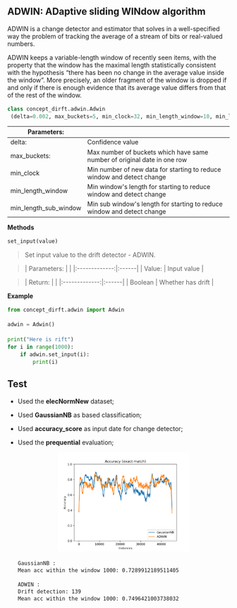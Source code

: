## ADWIN:  ADaptive sliding WINdow algorithm

ADWIN is a change detector and estimator that solves in a well-specified way the problem of tracking the average of a stream of bits or real-valued numbers. 

ADWIN keeps a variable-length window of recently seen items, with the property that the window has the maximal length statistically consistent with the hypothesis “there has been no change in the average value inside the window”. More precisely, an older fragment of the window is dropped if and only if there is enough evidence that its average value differs from that of the rest of the window.

```python
class concept_dirft.adwin.Adwin
 (delta=0.002, max_buckets=5, min_clock=32, min_length_window=10, min_length_sub_window=5)
```
| Parameters: | |
| ------------- | ------------- |
| delta: | Confidence value |
| max_buckets: | Max number of buckets which have same number of original date in one row |
| min_clock | Min number of new data for starting to reduce window and detect change |
| min\_length\_window | Min window's length for starting to reduce window and detect change |
| min\_length\_sub\_window | Min sub window's length for starting to reduce window and detect change |

**Methods**

```python
set_input(value)
```
> Set input value to the drift detector - ADWIN.

>| Parameters: | |
|:-------------:|:------|
| Value: | Input value |

>| Return: | |
|:-------------:|:------|
| Boolean | Whether has drift |

**Example**

```python
from concept_dirft.adwin import Adwin

adwin = Adwin()

print("Here is rift")
for i in range(1000):
    if adwin.set_input(i):
        print(i)
```

## Test
* Used the **elecNormNew** dataset;
* Used **GaussianNB** as based classification;
* Used **accuracy_score** as input date for change detector;
* Used the **prequential** evaluation;

	<p align="center">
	  <img src="image/comparison.png" style="max-width: 300px;"/>
	</p>

	```
	GaussianNB :
	Mean acc within the window 1000: 0.7289912189511405
	
	ADWIN :
	Drift detection: 139
	Mean acc within the window 1000: 0.7496421003738032
	```